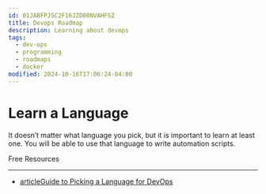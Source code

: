 ```yaml
---
id: 01JABFPJ5C2F16JZD00NVAHFSZ
title: Devops Roadmap
description: Learning about devops
tags:
  - dev-ops
  - programming
  - roadmaps
  - docker
modified: 2024-10-16T17:06:24-04:00
---
```





# Learn a Language

It doesn’t matter what language you pick, but it is important to learn at least one. You will be able to use that language to write automation scripts.

Free Resources

---

- [articleGuide to Picking a Language for DevOps](https://cs.fyi/guide/programming-language-for-devops)